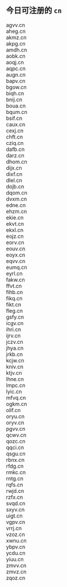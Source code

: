 
## 今日可注册的 `cn`
>
agvv.cn   
aheg.cn   
akmz.cn   
akpg.cn   
amdh.cn   
aobk.cn   
aoqj.cn   
aqpc.cn   
augn.cn   
bapv.cn   
bgow.cn   
biqh.cn   
bnij.cn   
boua.cn   
bqum.cn   
bsif.cn   
caux.cn   
cexj.cn   
chft.cn   
cziq.cn   
dafb.cn   
darz.cn   
dhom.cn   
dijx.cn   
dixf.cn   
dlel.cn   
dojb.cn   
dqom.cn   
dvxm.cn   
edne.cn   
ehzm.cn   
ekie.cn   
ekvt.cn   
ekxl.cn   
eojz.cn   
eorv.cn   
eouv.cn   
eoyx.cn   
eqvv.cn   
eumq.cn   
eyrl.cn   
fakw.cn   
ffvt.cn   
fihb.cn   
fikq.cn   
fikt.cn   
fleg.cn   
gsfy.cn   
icgv.cn   
ihri.cn   
ijrv.cn   
jczv.cn   
jhya.cn   
jrkb.cn   
kcjw.cn   
kniv.cn   
ktjv.cn   
lhne.cn   
lmpc.cn   
lyic.cn   
mfvq.cn   
ogkm.cn   
olif.cn   
oryu.cn   
oryv.cn   
pgvv.cn   
qcwv.cn   
qozc.cn   
qqci.cn   
qsgu.cn   
rbnx.cn   
rfdg.cn   
rmkc.cn   
rntg.cn   
rqfs.cn   
rwjd.cn   
rzfx.cn   
svqd.cn   
sxyv.cn   
uigt.cn   
vgpv.cn   
vrrj.cn   
vzoz.cn   
xwnu.cn   
ybpv.cn   
ycdu.cn   
yiuu.cn   
zmvv.cn   
zmvz.cn   
zqoz.cn   

